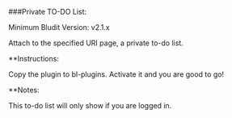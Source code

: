 ###Private TO-DO List:

Minimum Bludit Version: v2.1.x

Attach to the specified URI page, a private to-do list.

**Instructions:

Copy the plugin to bl-plugins.
Activate it and you are good to go!

**Notes:

This to-do list will only show if you are logged in.
